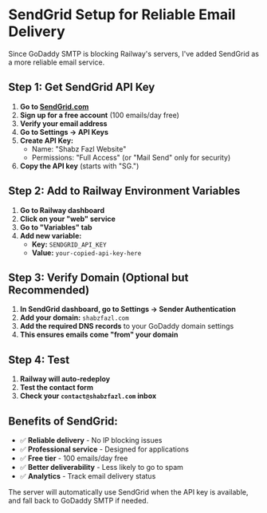 # SendGrid Setup for Reliable Email Delivery

Since GoDaddy SMTP is blocking Railway's servers, I've added SendGrid as a more reliable email service.

## Step 1: Get SendGrid API Key

1. **Go to [SendGrid.com](https://sendgrid.com)**
2. **Sign up for a free account** (100 emails/day free)
3. **Verify your email address**
4. **Go to Settings → API Keys**
5. **Create API Key:**
   - Name: "Shabz Fazl Website"
   - Permissions: "Full Access" (or "Mail Send" only for security)
6. **Copy the API key** (starts with "SG.")

## Step 2: Add to Railway Environment Variables

1. **Go to Railway dashboard**
2. **Click on your "web" service**
3. **Go to "Variables" tab**
4. **Add new variable:**
   - **Key:** `SENDGRID_API_KEY`
   - **Value:** `your-copied-api-key-here`

## Step 3: Verify Domain (Optional but Recommended)

1. **In SendGrid dashboard, go to Settings → Sender Authentication**
2. **Add your domain:** `shabzfazl.com`
3. **Add the required DNS records** to your GoDaddy domain settings
4. **This ensures emails come "from" your domain**

## Step 4: Test

1. **Railway will auto-redeploy**
2. **Test the contact form**
3. **Check your `contact@shabzfazl.com` inbox**

## Benefits of SendGrid:

- ✅ **Reliable delivery** - No IP blocking issues
- ✅ **Professional service** - Designed for applications
- ✅ **Free tier** - 100 emails/day free
- ✅ **Better deliverability** - Less likely to go to spam
- ✅ **Analytics** - Track email delivery status

The server will automatically use SendGrid when the API key is available, and fall back to GoDaddy SMTP if needed.
